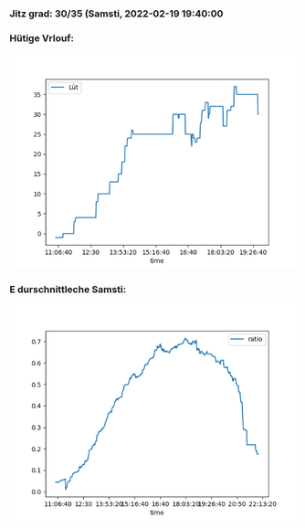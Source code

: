 ### Jitz grad: 30/35 (Samsti, 2022-02-19 19:40:00

### Hütige Vrlouf:
![Graph](Today.png)

### E durschnittleche Samsti:
![Graph](Samsti.png)